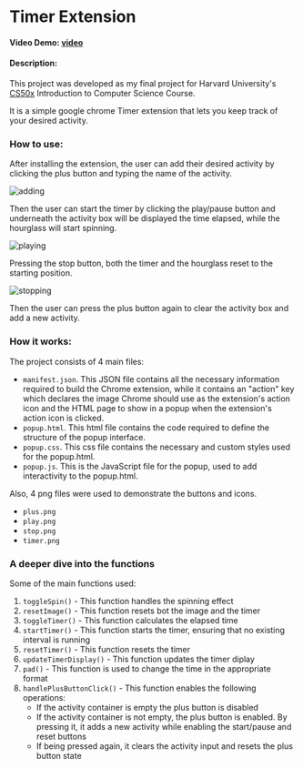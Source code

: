 # Timer Extension
#### Video Demo:  [video](https://www.youtube.com/watch?v=_gTEabIcZKY)
#### Description:
This project was developed as my final project for Harvard University's [CS50x](https://cs50.harvard.edu/x/2024/) Introduction to Computer Science Course.

It is a simple google chrome Timer extension that lets you keep track of your desired activity.

### How to use:

After installing the extension, the user can add their desired activity by clicking the plus button and typing the name of the activity.

![adding](https://github.com/Boolevad/Final-Project/assets/123184634/a84bbf94-1dd6-4c88-a269-9479f31e963c)

Then the user can start the timer by clicking the play/pause button and underneath the activity box will be displayed the time elapsed, while the hourglass will start spinning.

![playing](https://github.com/Boolevad/Final-Project/assets/123184634/7f53065a-9427-4722-b1ee-d08b8cfe1b53)

Pressing the stop button, both the timer and the hourglass reset to the starting position.

![stopping](https://github.com/Boolevad/Final-Project/assets/123184634/0e3e9eae-7abb-43d7-a7a2-9ada29384c1f)

Then the user can press the plus button again to clear the activity box and add a new activity.

### How it works:

The project consists of 4 main files:
- `manifest.json`. This JSON file contains all the necessary information required to build the Chrome extension, while it contains an "action" key which declares the image Chrome should use as the extension's action icon and the HTML page to show in a popup when the extension's action icon is clicked.
- `popup.html`. This html file contains the code required to define the structure of the popup interface.
- `popup.css`. This css file contains the necessary and custom styles used for the popup.html.
- `popup.js`. This is the JavaScript file for the popup, used to add interactivity to the popup.html.

Also, 4 png files were used to demonstrate the buttons and icons.
- `plus.png`
- `play.png`
- `stop.png`
- `timer.png`

### A deeper dive into the functions

Some of the main functions used:
1. `toggleSpin()` - This function handles the spinning effect
3. `resetImage()` - This function resets bot the image and the timer 
5. `toggleTimer()` - This function calculates the elapsed time
6. `startTimer()` - This function starts the timer, ensuring that no existing interval is running
7. `resetTimer()` - This function resets the timer
8. `updateTimerDisplay()` - This function updates the timer diplay
9. `pad()` - This function is used to change the time in the appropriate format
10. `handlePlusButtonClick()` - This function enables the following operations:
    - If the activity container is empty the plus button is disabled
    - If the activity container is not empty, the plus button is enabled. By pressing it, it adds a new activity while enabling the start/pause and reset buttons
    - If being pressed again, it clears the activity input and resets the plus button state
